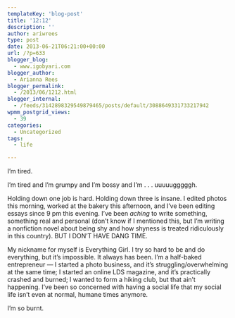 ```yaml
---
templateKey: 'blog-post'
title: '12:12'
description: ''
author: ariwrees
type: post
date: 2013-06-21T06:21:00+00:00
url: /?p=633
blogger_blog:
  - www.igobyari.com
blogger_author:
  - Arianna Rees
blogger_permalink:
  - /2013/06/1212.html
blogger_internal:
  - /feeds/3142898329549879465/posts/default/3088649331733217942
wpmm_postgrid_views:
  - 39
categories:
  - Uncategorized
tags:
  - life

---
```

I’m tired.

I’m tired and I’m grumpy and I’m bossy and I’m . . . uuuuugggggh.

Holding down one job is hard. Holding down three is insane. I edited photos this morning, worked at the bakery this afternoon, and I’ve been editing essays since 9 pm this evening. I’ve been _aching_ to write something, something real and personal (don’t know if I mentioned this, but I’m writing a nonfiction novel about being shy and how shyness is treated ridiculously in this country). BUT I DON’T HAVE DANG TIME.

My nickname for myself is Everything Girl. I try so hard to be and do everything, but it’s impossible. It always has been. I’m a half-baked entrepreneur — I started a photo business, and it’s struggling/overwhelming at the same time; I started an online LDS magazine, and it’s practically crashed and burned; I wanted to form a hiking club, but that ain’t happening. I’ve been so concerned with having a social life that my social life isn’t even at normal, humane times anymore.

I’m so burnt.